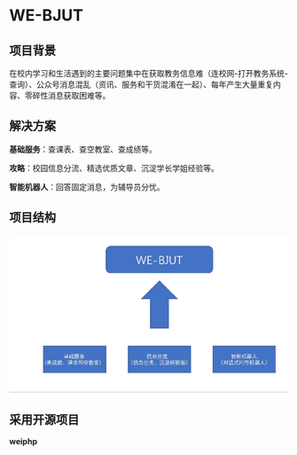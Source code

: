 
# WE-BJUT

## 项目背景

在校内学习和生活遇到的主要问题集中在获取教务信息难（连校网-打开教务系统-查询）、公众号消息混乱（资讯、服务和干货混淆在一起）、每年产生大量重复内容、零碎性消息获取困难等。

## 解决方案

**基础服务**：查课表、查空教室、查成绩等。

**攻略**：校园信息分流、精选优质文章、沉淀学长学姐经验等。

**智能机器人**：回答固定消息，为辅导员分忧。

## 项目结构
![项目结构图](https://github.com/xiefeifeigithub/resources/blob/master/images/WE-BJUT/WE-BJUT~Projectdiagram.png?raw=true)

## 采用开源项目
**weiphp**

